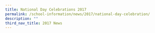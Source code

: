 ```yaml
---
title: National Day Celebrations 2017
permalink: /school-information/news/2017/national-day-celebration/
description: ""
third_nav_title: 2017 News
---
```

